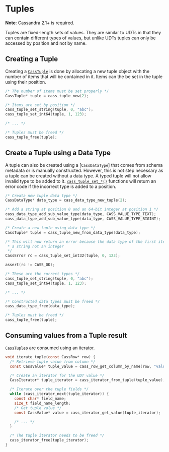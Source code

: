 # Tuples

**Note**: Cassandra 2.1+ is required.

Tuples are fixed-length sets of values. They are similar to UDTs in that they
can contain different types of values, but unlike UDTs tuples can only be
accessed by position and not by name.

## Creating a Tuple

Creating a [`CassTuple`] is done by allocating a new tuple object with the
number of items that will be contained in it. Items can the be set in the tuple
using their position.

```c
/* The number of items must be set properly */
CassTuple* tuple = cass_tuple_new(2);

/* Items are set by position */
cass_tuple_set_string(tuple, 0, "abc");
cass_tuple_set_int64(tuple, 1, 123);

/* ... */

/* Tuples must be freed */
cass_tuple_free(tuple);
```

## Create a Tuple using a Data Type

A tuple can also be created using a [`CassDataType`] that comes from schema
metadata or is manually constructed. However, this is not step necessary as
a tuple can be created without a data type. A typed tuple will not allow invalid
type to be added to it. [`cass_tuple_set_*()`] functions will return an error
code if the incorrect type is added to a position.

```c
/* Creata new tuple data type */
CassDataType* data_type = cass_data_type_new_tuple(2);

/* Add a string at position 0 and an 64-bit integer at position 1 */
cass_data_type_add_sub_value_type(data_type, CASS_VALUE_TYPE_TEXT);
cass_data_type_add_sub_value_type(data_type, CASS_VALUE_TYPE_BIGINT);

/* Create a new tuple using data type */
CassTuple* tuple = cass_tuple_new_from_data_type(data_type);

/* This will now return an error because the data type of the first item is
 * a string not an integer
 */
CassError rc = cass_tuple_set_int32(tuple, 0, 123);

assert(rc != CASS_OK);

/* These are the correct types */
cass_tuple_set_string(tuple, 0, "abc");
cass_tuple_set_int64(tuple, 1, 123);

/* ... */

/* Constructed data types must be freed */
cass_data_type_free(data_type);

/* Tuples must be freed */
cass_tuple_free(tuple);
```

## Consuming values from a Tuple result

[`CassTuple`]s are consumed using an iterator.

```c
void iterate_tuple(const CassRow* row) {
  /* Retrieve tuple value from column */
  const CassValue* tuple_value = cass_row_get_column_by_name(row, "value1");

  /* Create an iterator for the UDT value */
  CassIterator* tuple_iterator = cass_iterator_from_tuple(tuple_value);

  /* Iterate over the tuple fields */
  while (cass_iterator_next(tuple_iterator)) {
    const char* field_name;
    size_t field_name_length;
    /* Get tuple value */
    const CassValue* value = cass_iterator_get_value(tuple_iterator);

    /* ... */
  }

  /* The tuple iterator needs to be freed */
  cass_iterator_free(tuple_iterator);
}
```

[`CassTuple`]: http://datastax.github.io/cpp-driver/api/struct.CassTuple/
[`CassUserType`]: http://datastax.github.io/cpp-driver/api/struct.CassUserType/
[`cass_tuple_set_*()`]: http://datastax.github.io/cpp-driver/api/struct.CassTuple/#cass-tuple-set-null
